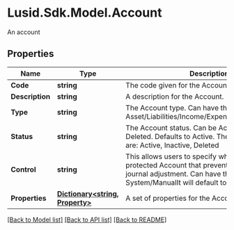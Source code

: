 # Lusid.Sdk.Model.Account
An account

## Properties

Name | Type | Description | Notes
------------ | ------------- | ------------- | -------------
**Code** | **string** | The code given for the Account. | 
**Description** | **string** | A description for the Account. | [optional] 
**Type** | **string** | The Account type. Can have the values: Asset/Liabilities/Income/Expense/Capital/Revenue. | 
**Status** | **string** | The Account status. Can be Active, Inactive or Deleted. Defaults to Active. The available values are: Active, Inactive, Deleted | 
**Control** | **string** | This allows users to specify whether this a protected Account that prevents direct manual journal adjustment. Can have the values: System/ManualIt will default to “Manual”. | [optional] 
**Properties** | [**Dictionary&lt;string, Property&gt;**](Property.md) | A set of properties for the Account. | [optional] 

[[Back to Model list]](../README.md#documentation-for-models) [[Back to API list]](../README.md#documentation-for-api-endpoints) [[Back to README]](../README.md)

